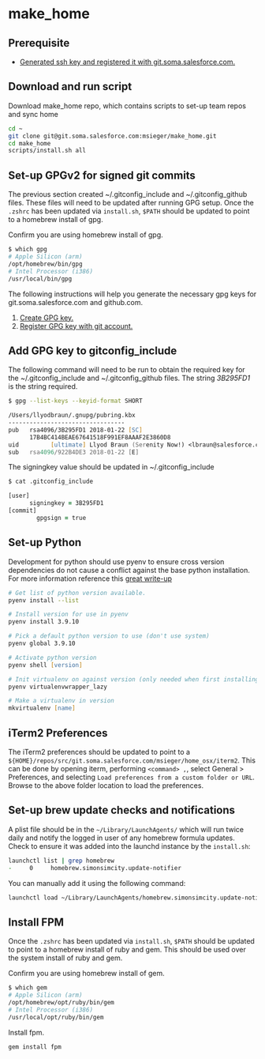 # make_home

## Prerequisite

- [Generated ssh key and registered it with git.soma.salesforce.com.](https://docs.github.com/en/authentication/connecting-to-github-with-ssh/generating-a-new-ssh-key-and-adding-it-to-the-ssh-agent)

## Download and run script

Download make_home repo, which contains scripts to set-up team repos and sync home

```zsh
cd ~
git clone git@git.soma.salesforce.com:msieger/make_home.git
cd make_home
scripts/install.sh all
```

## Set-up GPGv2 for signed git commits

The previous section created ~/.gitconfig_include and ~/.gitconfig_github files.  These files will need to be updated after running GPG setup.  Once the `.zshrc` has been updated via `install.sh`, `$PATH` should be updated to point to a homebrew install of gpg.

Confirm you are using homebrew install of gpg.

```zsh
$ which gpg
# Apple Silicon (arm)
/opt/homebrew/bin/gpg
# Intel Processor (i386)
/usr/local/bin/gpg
```

The following instructions will help you generate the necessary gpg keys for git.soma.salesforce.com and github.com.

1. [Create GPG key.](https://help.github.com/articles/generating-a-new-gpg-key/)
2. [Register GPG key with git account.](https://docs.github.com/en/authentication/managing-commit-signature-verification/adding-a-gpg-key-to-your-github-account)

## Add GPG key to gitconfig_include

The following command will need to be run to obtain the required key for the ~/.gitconfig_include and ~/.gitconfig_github files.  The string *3B295FD1* is the string required.

```zsh
$ gpg --list-keys --keyid-format SHORT

/Users/llyodbraun/.gnupg/pubring.kbx
---------------------------------
pub   rsa4096/3B295FD1 2018-01-22 [SC]
      17B4BC414BEAE67641518F991EF8AAAF2E3860D8
uid         [ultimate] Llyod Braun (Serenity Now!) <lbraun@salesforce.com>
sub   rsa4096/922B4DE3 2018-01-22 [E]
```

The signingkey value should be updated in ~/.gitconfig_include

```zsh
$ cat .gitconfig_include

[user]
      signingkey = 3B295FD1
[commit]
        gpgsign = true
```

## Set-up Python

Development for python should use pyenv to ensure cross version dependencies do not cause a conflict against the base python installation.  For more information reference this [great write-up](https://alysivji.github.io/setting-up-pyenv-virtualenvwrapper.html)

```zsh
# Get list of python version available.
pyenv install --list

# Install version for use in pyenv
pyenv install 3.9.10

# Pick a default python version to use (don't use system)
pyenv global 3.9.10

# Activate python version
pyenv shell [version]

# Init virtualenv on against version (only needed when first installing new python version)
pyenv virtualenvwrapper_lazy

# Make a virtualenv in version
mkvirtualenv [name]
```

## iTerm2 Preferences

The iTerm2 preferences should be updated to point to a `${HOME}/repos/src/git.soma.salesforce.com/msieger/home_osx/iterm2`.  This can be done by opening iterm, performing `<command> ,`, select General > Preferences, and selecting `Load preferences from a custom folder or URL`.  Browse to the above folder location to load the preferences.

## Set-up brew update checks and notifications

A plist file should be in the `~/Library/LaunchAgents/` which will run twice daily and notify the logged in user of any homebrew formula updates.  Check to ensure it was added into the launchd instance by the `install.sh`:

```zsh
launchctl list | grep homebrew
-     0     homebrew.simonsimcity.update-notifier
```

You can manually add it using the following command:

```zsh
launchctl load ~/Library/LaunchAgents/homebrew.simonsimcity.update-notifier.plist
```

## Install FPM

Once the `.zshrc` has been updated via `install.sh`, `$PATH` should be updated to point to a homebrew install of ruby and gem.  This should be used over the system install of ruby and gem.

Confirm you are using homebrew install of gem.

```zsh
$ which gem
# Apple Silicon (arm)
/opt/homebrew/opt/ruby/bin/gem
# Intel Processor (i386)
/usr/local/opt/ruby/bin/gem
```

Install fpm.

```zsh
gem install fpm
```
